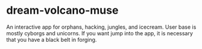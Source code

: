# dream-volcano-muse
An interactive app for orphans, hacking, jungles, and icecream.
User base is mostly cyborgs and unicorns.
If you want jump into the app, it is necessary that you have a black belt in forging.
